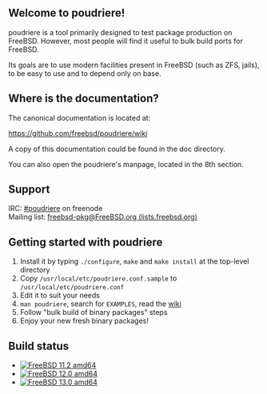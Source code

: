 Welcome to poudriere!
---------------------

poudriere is a tool primarily designed to test package production on
FreeBSD. However, most people will find it useful to bulk build ports
for FreeBSD.

Its goals are to use modern facilities present in FreeBSD (such as ZFS,
jails), to be easy to use and to depend only on base.

Where is the documentation?
---------------------------

The canonical documentation is located at:

https://github.com/freebsd/poudriere/wiki

A copy of this documentation could be found in the doc directory.

You can also open the poudriere's manpage, located in the 8th section.

Support
-------

IRC:          [#poudriere](https://webchat.freenode.net/?channels=%23poudriere) on freenode  
Mailing list: [freebsd-pkg@FreeBSD.org (lists.freebsd.org)](https://lists.freebsd.org/mailman/listinfo/freebsd-pkg)

Getting started with poudriere
------------------------------

1. Install it by typing `./configure`, `make` and `make install` at the top-level directory
2. Copy `/usr/local/etc/poudriere.conf.sample` to `/usr/local/etc/poudriere.conf`
3. Edit it to suit your needs
4. `man poudriere`, search for `EXAMPLES`, read the [wiki](https://github.com/freebsd/poudriere/wiki)
5. Follow "bulk build of binary packages" steps
6. Enjoy your new fresh binary packages!

Build status
------------------------------

* [![FreeBSD 11.2 amd64](https://api.cirrus-ci.com/github/freebsd/poudriere.svg?task=freebsd-11-2-release-amd64&branch=master)](https://cirrus-ci.com/github/freebsd/poudriere)
* [![FreeBSD 12.0 amd64](https://api.cirrus-ci.com/github/freebsd/poudriere.svg?task=freebsd-12-0-release-amd64&branch=master)](https://cirrus-ci.com/github/freebsd/poudriere)
* [![FreeBSD 13.0 amd64](https://api.cirrus-ci.com/github/freebsd/poudriere.svg?task=freebsd-13-0-snap&branch=master)](https://cirrus-ci.com/github/freebsd/poudriere)
